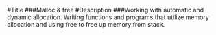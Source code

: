 #Title
###Malloc & free
#Description
###Working with automatic and dynamic allocation. Writing functions and programs
that utilize memory allocation and using free to free up memory from stack.